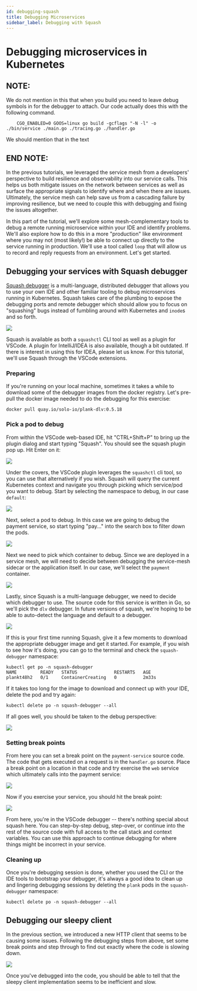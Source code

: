 ```yaml
---
id: debugging-squash
title: Debugging Microservices
sidebar_label: Debugging with Squash
---
```


# Debugging microservices in Kubernetes

## NOTE:

We do not mention in this that when you build you need to leave debug symbols in for the debugger to attach.
Our code actually does this with the following command.

```
	CGO_ENABLED=0 GOOS=linux go build -gcflags "-N -l" -o ./bin/service ./main.go ./tracing.go ./handler.go
```
We should mention that in the text

## END NOTE:


In the previous tutorials, we leveraged the service mesh from a developers' perspective to build resilience and observability into our service calls. This helps us both mitigate issues on the network between services as well as surface the appropriate signals to identify where and when there are issues. Ultimately, the service mesh can help save us from a cascading failure by improving resilience, but we need to couple this with debugging and fixing the issues altogether. 

In this part of the tutorial, we'll explore some mesh-complementary tools to debug a remote running microservice within your IDE and identify problems. We'll also explore how to do this in a more "production" like environment where you may not (most likely!) be able to connect up directly to the service running in production. We'll use a tool called `loop` that will allow us to record and reply requests from an environment. Let's get started.

## Debugging your services with Squash debugger

[Squash debugger](https://squash.solo.io) is a multi-language, distributed debugger that allows you to use your own IDE and other familiar tooling to debug microservices running in Kubernetes. Squash takes care of the plumbing to expose the debugging ports and remote debugger which should allow you to focus on "squashing" bugs instead of fumbling around with Kubernetes and `inode`s and so forth.

![](images/debugging/squashlogo.png)

Squash is available as both a `squashctl` CLI tool as well as a plugin for VSCode. A plugin for IntelliJ/IDEA is also available, though a bit outdated. If there is interest in using this for IDEA, please let us know. For this tutorial, we'll use Squash through the VSCode extensions.

### Preparing

If you're running on your local machine, sometimes it takes a while to download some of the debugger images from the docker registry. Let's pre-pull the docker image needed to do the debugging for this exercise:

```shell
docker pull quay.io/solo-io/plank-dlv:0.5.18
```

### Pick a pod to debug

From within the VSCode web-based IDE, hit "CTRL+Shift+P" to bring up the plugin dialog and start typing "Squash". You should see the squash plugin pop up. Hit Enter on it:

![](images/debugging/vscode-plugin-search.png)

Under the covers, the VSCode plugin leverages the `squashctl` cli tool, so you can use that alternatively if you wish. Squash will query the current Kubernetes context and navigate you through picking which service/pod you want to debug. Start by selecting the namespace to debug, in our case `default`:

![](images/debugging/squash-select-namespace.png)

Next, select a pod to debug. In this case we are going to debug the payment service, so start typing "pay..." into the search box to filter down the pods.

![](images/debugging/squash-select-pod.png)

Next we need to pick which container to debug. Since we are deployed in a service mesh, we will need to decide between debugging the service-mesh sidecar or the application itself. In our case, we'll select the `payment` container.

![](images/debugging/squash-select-container.png)

Lastly, since Squash is a multi-language debugger, we need to decide which debugger to use. The source code for this service is written in Go, so we'll pick the `dlv` debugger. In future versions of squash, we're hoping to be able to auto-detect the language and default to a debugger. 

![](images/debugging/squash-select-debugger.png)


If this is your first time running Squash, give it a few moments to download the appropriate debugger image and get it started. For example, if you wish to see how it's doing, you can go to the terminal and check the `squash-debugger` namespace:

```shell
kubectl get po -n squash-debugger
NAME         READY   STATUS              RESTARTS   AGE
plankt48h2   0/1     ContainerCreating   0          2m33s
```

If it takes too long for the image to download and connect up with your IDE, delete the pod and try again:

```shell
kubectl delete po -n squash-debugger --all
```

If all goes well, you should be taken to the debug perspective:

![](images/debugging/debug-perspective.png)


### Setting break points

From here you can set a break point on the `payment-service` source code. The code that gets executed on a request is in the `handler.go` source. Place a break point on a location in that code and try exercise the `web` service which ultimately calls into the payment service:

![](images/debugging/set-breakpoint.png)

Now if you exercise your service, you should hit the break point:

![](images/debugging/hit-breakpoint.png)


From here, you're in the VSCode debugger -- there's nothing special about squash here. You can step-by-step debug, step-over, or continue into the rest of the source code with full access to the call stack and context variables. You can use this approach to continue debugging for where things might be incorrect in your service. 

### Cleaning up

Once you're debugging session is done, whether you used the CLI or the IDE tools to bootstrap your debugger, it's always a good idea to clean up and lingering debugging sessions by deleting the `plank` pods in the `squash-debugger` namespace:

```shell
kubectl delete po -n squash-debugger --all
```

## Debugging our sleepy client

In the previous section, we introduced a new HTTP client that seems to be causing some issues. Following the debugging steps from above, set some break points and step through to find out exactly where the code is slowing down. 

![](images/debugging/sleepy-breakpoint.png)

Once you've debugged into the code, you should be able to tell that the sleepy client implementation seems to be inefficient and slow. 
